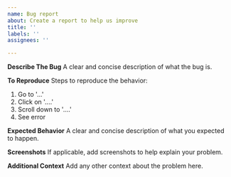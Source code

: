 ```yaml
---
name: Bug report
about: Create a report to help us improve
title: ''
labels: ''
assignees: ''

---
```


**Describe The Bug**
A clear and concise description of what the bug is.

**To Reproduce**
Steps to reproduce the behavior:
1. Go to '...'
2. Click on '....'
3. Scroll down to '....'
4. See error

**Expected Behavior**
A clear and concise description of what you expected to happen.

**Screenshots**
If applicable, add screenshots to help explain your problem.

**Additional Context**
Add any other context about the problem here.
